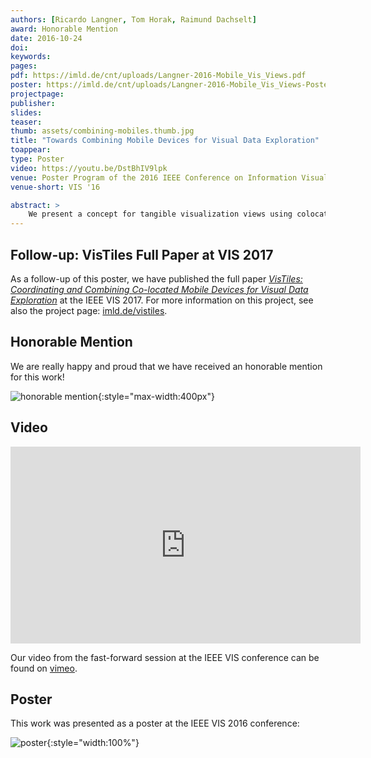 ```yaml
---
authors: [Ricardo Langner, Tom Horak, Raimund Dachselt]
award: Honorable Mention
date: 2016-10-24
doi:
keywords:
pages:
pdf: https://imld.de/cnt/uploads/Langner-2016-Mobile_Vis_Views.pdf
poster: https://imld.de/cnt/uploads/Langner-2016-Mobile_Vis_Views-Poster.pdf
projectpage:
publisher:
slides:
teaser:
thumb: assets/combining-mobiles.thumb.jpg
title: "Towards Combining Mobile Devices for Visual Data Exploration"
toappear:
type: Poster
video: https://youtu.be/DstBhIV9lpk
venue: Poster Program of the 2016 IEEE Conference on Information Visualization (InfoVis)
venue-short: VIS '16

abstract: >
    We present a concept for tangible visualization views using colocated,     spatially-aware mobile devices. The proposed concept takes advantage of ad-hoc device combinations and spatial arrangements, allowing users to interact with multiple coordinated visualization views distributed across mobile displays. In this work, we describe the basics of this concept and illustrate the potential of our approach by describing and implementing use cases of various visualization techniques.
---
```


## Follow-up: VisTiles Full Paper at VIS 2017
As a follow-up of this poster, we have published the full paper [*VisTiles: Coordinating and Combining Co-located Mobile Devices for Visual Data Exploration*](/publications/2018/vistiles/) at the IEEE VIS 2017.
For more information on this project, see also the project page: [imld.de/vistiles](https://imld.de/vistiles).

## Honorable Mention
We are really happy and proud that we have received an honorable mention for this work!

![honorable mention](../assets/combining-mobiles.honorable_mention.jpg){:style="max-width:400px"}

## Video
<iframe width="560" height="315" src="https://www.youtube.com/embed/DstBhIV9lpk" frameborder="0" allowfullscreen></iframe>

Our video from the fast-forward session at the IEEE VIS conference can be found on [vimeo](https://vimeo.com/182985048).

## Poster
This work was presented as a poster at the IEEE VIS 2016 conference:

![poster](../assets/combining-mobiles.poster.png){:style="width:100%"}